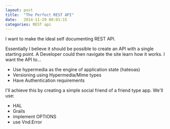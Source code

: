 ```yaml
---
layout: post
title:  "The Perfect REST API"
date:   2014-11-29 00:01:15
categories: REST api
---
```


I want to make the ideal self documenting REST API.

Essentially I believe it should be possible to create an API with a single starting point. A Developer could then navigate the site learn how it works.
I want the API to...

* Use hypermedia as the engine of application state (hateoas)
* Versioning using Hypermedia/Mime types
* Have Authentication requirements

I'll achieve this by creating a simple social friend of a friend type app.
We'll use: 
* HAL
* Grails
* implement OPTIONS
* use Vnd.Error




